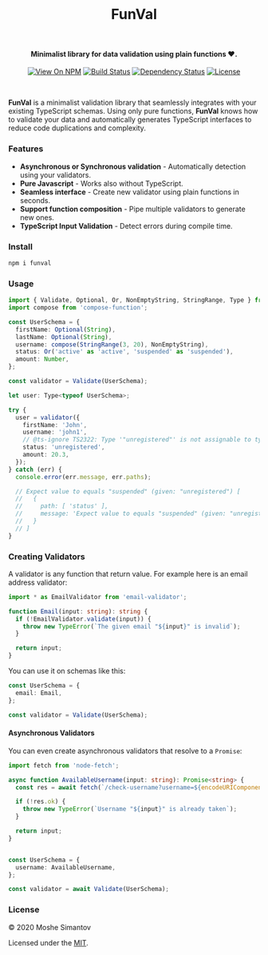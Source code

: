 <h1 align="center">
  <br>
  <br>
  FunVal
  <br>
  <br>
</h1>

<h4 align="center">Minimalist library for data validation using plain functions ❤️.</h4>

<p align="center">
<a href="https://www.npmjs.org/package/fanval"><img src="http://img.shields.io/npm/v/fanval.svg" alt="View On NPM"></a>
<a href="https://travis-ci.org/neuledge/fanval"><img src="https://travis-ci.org/neuledge/fanval.svg?branch=master" alt="Build Status"></a>
<a href="https://david-dm.org/neuledge/fanval"><img src="https://david-dm.org/neuledge/fanval.svg" alt="Dependency Status"></a>
<a href="LICENSE"><img src="https://img.shields.io/npm/l/fanval.svg" alt="License"></a>
</p>
<br>

**FunVal** is a minimalist validation library that seamlessly integrates with your existing
TypeScript schemas. Using only pure functions, **FunVal** knows how to validate your data and
automatically generates TypeScript interfaces to reduce code duplications and complexity.

### Features

- **Asynchronous or Synchronous validation** - Automatically detection using your validators.
- **Pure Javascript** - Works also without TypeScript.
- **Seamless interface** - Create new validator using plain functions in seconds.
- **Support function composition** - Pipe multiple validators to generate new ones.
- **TypeScript Input Validation** - Detect errors during compile time. 

### Install

```bash
npm i funval
```

### Usage

```ts
import { Validate, Optional, Or, NonEmptyString, StringRange, Type } from 'funval';
import compose from 'compose-function';

const UserSchema = {
  firstName: Optional(String),
  lastName: Optional(String),
  username: compose(StringRange(3, 20), NonEmptyString),
  status: Or('active' as 'active', 'suspended' as 'suspended'),
  amount: Number,
};

const validator = Validate(UserSchema);

let user: Type<typeof UserSchema>;

try {
  user = validator({
    firstName: 'John',
    username: 'john1',
    // @ts-ignore TS2322: Type '"unregistered"' is not assignable to type '"active" | "suspended"'.
    status: 'unregistered',
    amount: 20.3,
  });
} catch (err) {
  console.error(err.message, err.paths);

  // Expect value to equals "suspended" (given: "unregistered") [
  //   {
  //     path: [ 'status' ],
  //     message: 'Expect value to equals "suspended" (given: "unregistered")'
  //   }
  // ]
}
```


### Creating Validators

A validator is any function that return value. For example here is an email address validator:

```ts
import * as EmailValidator from 'email-validator';

function Email(input: string): string {
  if (!EmailValidator.validate(input)) {
    throw new TypeError(`The given email "${input}" is invalid`);
  }

  return input;
}
```

You can use it on schemas like this:

```ts
const UserSchema = {
  email: Email,
};

const validator = Validate(UserSchema);
```

#### Asynchronous Validators

You can even create asynchronous validators that resolve to a `Promise`:

```ts
import fetch from 'node-fetch';

async function AvailableUsername(input: string): Promise<string> {
  const res = await fetch(`/check-username?username=${encodeURIComponent(input)}`);

  if (!res.ok) {
    throw new TypeError(`Username "${input}" is already taken`);
  }

  return input;
}


const UserSchema = {
  username: AvailableUsername,
};

const validator = await Validate(UserSchema);
```


### License

&copy; 2020 Moshe Simantov

Licensed under the [MIT](LICENSE).
